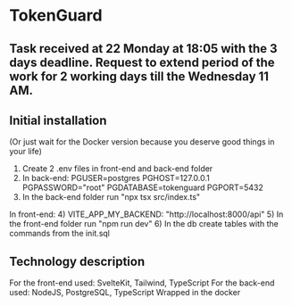 # TokenGuard

## Task received at 22 Monday at 18:05 with the 3 days deadline. Request to extend period of the work for 2 working days till the Wednesday 11 AM.

## Initial installation
(Or just wait for the Docker version because you deserve good things in your life)

1) Create 2 .env files in front-end and back-end folder
2) In back-end:
PGUSER=postgres
PGHOST=127.0.0.1
PGPASSWORD="root"
PGDATABASE=tokenguard
PGPORT=5432
3) In the back-end folder run "npx tsx src/index.ts"

In front-end:
4) VITE_APP_MY_BACKEND: "http://localhost:8000/api"
5) In the front-end folder run "npm run dev"
6) In the db create tables with the commands from the init.sql

## Technology description
For the front-end used: SvelteKit, Tailwind, TypeScript
For the back-end used: NodeJS, PostgreSQL, TypeScript
Wrapped in the docker
